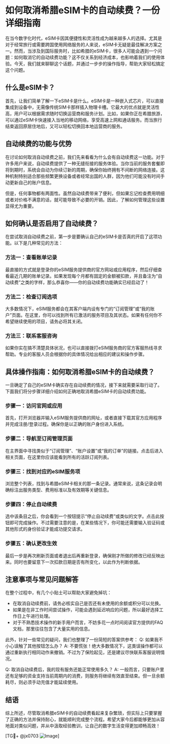 # 如何取消希腊eSIM卡的自动续费？一份详细指南

在当今数字化时代，eSIM卡因其便捷性和灵活性成为越来越多人的选择。尤其是对于经常旅行或需要跨国使用网络服务的人来说，eSIM卡无疑是最佳解决方案之一。然而，当涉及到国际服务时，比如希腊的eSIM卡，很多人可能会遇到一个问题：如何取消它的自动续费功能？这不仅关系到经济成本，也影响着我们的使用体验。今天，我们就来聊聊这个话题，并通过一步步的操作指导，帮助大家轻松搞定这个问题。

## 什么是eSIM卡？

首先，让我们简单了解一下eSIM卡是什么。eSIM卡是一种嵌入式芯片，可以直接集成到设备中，无需像传统SIM卡那样插入物理卡槽。它最大的优点就是灵活性高，用户可以根据需求随时切换运营商和服务计划。比如，如果你正在希腊旅游，可以通过eSIM卡快速接入当地的移动网络，享受高速上网和通话服务。而当旅行结束返回原居住地后，又可以轻松切换回本地运营商的服务。

## 自动续费的功能与优势

在讨论如何取消自动续费之前，我们先来看看为什么会有自动续费这一功能。对于许多用户来说，自动续费提供了一种无缝衔接的服务体验。当你当前的服务套餐即将到期时，系统会自动为你续订新的周期，确保你始终拥有不间断的网络连接。这种机制特别适合那些频繁更换设备或者经常出国的人群，因为他们可能没有时间手动更新自己的账户信息。

但是，任何事物都有两面性。虽然自动续费带来了便利，但如果忘记检查费用明细或者对价格不满意的话，就可能导致不必要的开销。因此，了解如何管理这些设置显得尤为重要。

## 如何确认是否启用了自动续费？

在尝试取消自动续费之前，第一步是要确认自己的eSIM卡是否真的开启了这项功能。以下是几种常见的方法：

### 方法一：查看账单记录
最直接的方式就是登录你的eSIM服务提供商的官方网站或应用程序，然后仔细查看最近几期的账单记录。如果发现每个月都有固定的金额被扣款，并且备注为“自动续费”之类的字样，那么恭喜你——你的自动续费功能确实已经启动了！

### 方法二：检查订阅选项
大多数情况下，eSIM服务都会在其客户端内设有专门的“订阅管理”或“我的账户”页面。在这里，你可以找到所有已激活的服务项目及其状态。如果有任何你不希望继续使用的项目，请务必将其关闭。

### 方法三：联系客服咨询
如果你实在搞不清楚具体状况，也可以直接拨打eSIM服务商的官方客服热线寻求帮助。专业的客服人员会根据你的具体情况给出相应的建议和操作步骤。

## 具体操作指南：如何取消希腊eSIM卡的自动续费？

一旦确定了自己的eSIM卡确实存在自动续费的情况，接下来就需要采取行动了。下面我们将分步骤详细介绍如何正确地取消希腊eSIM卡的自动续费功能。

### 步骤一：访问官网或应用
首先，打开浏览器并输入eSIM服务提供商的网址，或者直接下载其官方应用程序并完成注册/登录过程。确保你是以正确的账户身份进入系统。

### 步骤二：导航至订阅管理页面
在主界面中寻找类似于“订阅管理”、“账户设置”或“我的订单”的链接。点击后进入相关页面，在这里你应该能看到所有的活跃订阅列表。

### 步骤三：找到对应的eSIM服务项
浏览整个列表，找到与希腊eSIM卡相关的那一条记录。通常来说，这条记录会明确标注出服务类型、费用标准以及有效期等关键信息。

### 步骤四：停止自动续费
选中该条目之后，你会看到一个按钮提示“停止自动续费”或类似的文字。点击此按钮即可完成操作。不过需要注意的是，在某些情况下，你可能还需要输入验证码或其他形式的身份验证才能成功提交请求。

### 步骤五：确认更改生效
最后一步是再次刷新页面或者退出后再重新登录，确保刚才所做的修改已经反映出来。同时也要留意下一次扣款日期是否有所变化，以此作为判断依据。

## 注意事项与常见问题解答

在整个过程中，有几个小贴士可以帮助大家避免掉坑：
- 在取消自动续费前，请务必核实自己是否还有未使用的余额或积分可以兑换。
- 如果是在非工作时间尝试操作，可能会遇到延迟响应的问题，所以最好选择工作日上午进行处理。
- 对于不熟悉技术操作的新手用户而言，不妨多花一点时间阅读官方提供的FAQ文档，那里往往包含了大量实用的信息。

此外，针对一些常见的疑问，我们也整理了一份简短的答案供参考：
Q: 如果我不小心误触了其他按钮怎么办？
A: 不要慌张！绝大多数情况下，这类误操作都可以通过重新执行相同动作来撤销。不过为了保险起见，还是建议尽快联系客服说明情况。

Q: 取消自动续费后，我的现有服务还能正常使用多久？
A: 一般而言，只要账户里还有足够的资金支持当前周期内的消费，则服务将继续有效直至结束。但一旦余额耗尽，则必须手动充值才能延续使用。

## 结语

综上所述，尽管取消希腊eSIM卡的自动续费看起来复杂繁琐，但实际上只要掌握了正确的方法并保持耐心，就能顺利完成整个流程。希望大家今后都能够更加从容地面对类似问题，并从中汲取经验教训，让自己的数字生活变得更加顺畅高效！

[TG💪+ @jx0703 ![Image](https://github.com/user-attachments/assets/dbca1d08-cadb-493c-b0ec-ad6f7a83f270)]